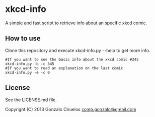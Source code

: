 xkcd-info
=========

A simple and fast script to retrieve info about an specific xkcd comic.


How to use
----------

Clone this repository and execute xkcd-info.py --help to get more info.

    #If you want to see the basic info about the xkcd comic #345
    xkcd-info.py -b -c 345
    #If you want to read an explanation on the last comic
    xkcd-info.py -e -c 0

License
-------

See the LICENSE.md file.

Copyright (C) 2013 Gonzalo Ciruelos <comp.gonzalo@gmail.com>
